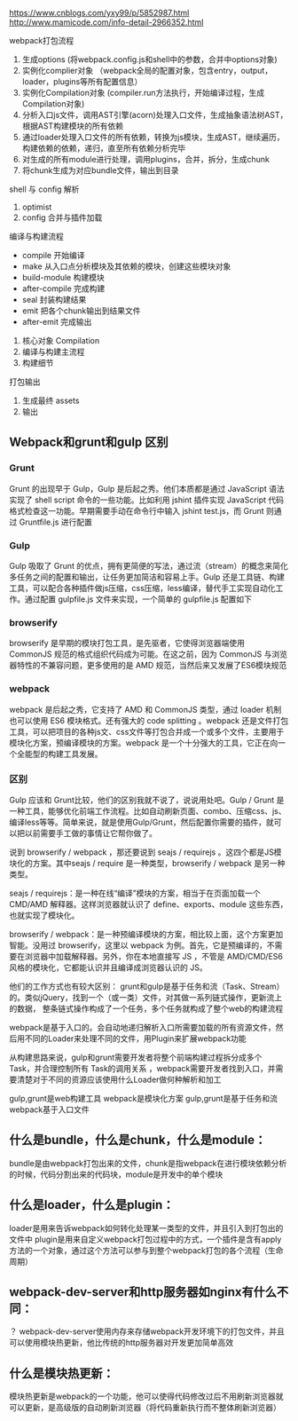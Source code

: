 https://www.cnblogs.com/yxy99/p/5852987.html
http://www.mamicode.com/info-detail-2966352.html

webpack打包流程
1. 生成options (将webpack.config.js和shell中的参数，合并中options对象)
2. 实例化complier对象 （webpack全局的配置对象，包含entry，output，loader，plugins等所有配置信息）
3. 实例化Compilation对象 (compiler.run方法执行，开始编译过程，生成Compilation对象)
4. 分析入口js文件，调用AST引擎(acorn)处理入口文件，生成抽象语法树AST，根据AST构建模块的所有依赖
5. 通过loader处理入口文件的所有依赖，转换为js模块，生成AST，继续遍历，构建依赖的依赖，递归，直至所有依赖分析完毕
6. 对生成的所有module进行处理，调用plugins，合并，拆分，生成chunk
7. 将chunk生成为对应bundle文件，输出到目录

shell 与 config 解析
1. optimist
2. config 合并与插件加载

编译与构建流程
- compile 开始编译
- make 从入口点分析模块及其依赖的模块，创建这些模块对象
- build-module 构建模块
- after-compile 完成构建
- seal 封装构建结果
- emit 把各个chunk输出到结果文件
- after-emit 完成输出

1. 核心对象 Compilation
2. 编译与构建主流程
3. 构建细节

打包输出

1. 生成最终 assets
2. 输出


## Webpack和grunt和gulp 区别
### Grunt
Grunt 的出现早于 Gulp，Gulp 是后起之秀。他们本质都是通过 JavaScript 语法实现了 shell script 命令的一些功能。比如利用 jshint 插件实现 JavaScript 代码格式检查这一功能。早期需要手动在命令行中输入  jshint test.js，而 Grunt 则通过 Gruntfile.js 进行配置
### Gulp
Gulp 吸取了 Grunt 的优点，拥有更简便的写法，通过流（stream）的概念来简化多任务之间的配置和输出，让任务更加简洁和容易上手。Gulp 还是工具链、构建工具，可以配合各种插件做js压缩，css压缩，less编译，替代手工实现自动化工作。通过配置 gulpfile.js 文件来实现，一个简单的 gulpfile.js 配置如下
### browserify
browserify 是早期的模块打包工具，是先驱者，它使得浏览器端使用 CommonJS 规范的格式组织代码成为可能。在这之前，因为 CommonJS 与浏览器特性的不兼容问题，更多使用的是 AMD 规范，当然后来又发展了ES6模块规范
### webpack
webpack 是后起之秀，它支持了 AMD 和 CommonJS 类型，通过 loader 机制也可以使用 ES6 模块格式。还有强大的 code splitting 。webpack 还是文件打包工具，可以把项目的各种js文、css文件等打包合并成一个或多个文件，主要用于模块化方案，预编译模块的方案。webpack 是一个十分强大的工具，它正在向一个全能型的构建工具发展。

### 区别
Gulp 应该和 Grunt比较，他们的区别我就不说了，说说用处吧。Gulp / Grunt 是一种工具，能够优化前端工作流程。比如自动刷新页面、combo、压缩css、js、编译less等等。简单来说，就是使用Gulp/Grunt，然后配置你需要的插件，就可以把以前需要手工做的事情让它帮你做了。

说到 browserify / webpack ，那还要说到 seajs / requirejs 。这四个都是JS模块化的方案。其中seajs / require 是一种类型，browserify / webpack 是另一种类型。

seajs / requirejs：是一种在线“编译”模块的方案，相当于在页面加载一个 CMD/AMD 解释器。这样浏览器就认识了 define、exports、module 这些东西，也就实现了模块化。

browserify / webpack：是一种预编译模块的方案，相比较上面，这个方案更加智能。没用过 browserify，这里以 webpack 为例。首先，它是预编译的，不需要在浏览器中加载解释器。另外，你在本地直接写 JS ，不管是 AMD/CMD/ES6 风格的模块化，它都能认识并且编译成浏览器认识的 JS。

他们的工作方式也有较大区别：
grunt和gulp是基于任务和流（Task、Stream）的。类似jQuery，找到一个（或一类）文件，对其做一系列链式操作，更新流上的数据， 整条链式操作构成了一个任务，多个任务就构成了整个web的构建流程

webpack是基于入口的。会自动地递归解析入口所需要加载的所有资源文件，然后用不同的Loader来处理不同的文件，用Plugin来扩展webpack功能

从构建思路来说，gulp和grunt需要开发者将整个前端构建过程拆分成多个 Task，并合理控制所有 Task的调用关系 ，webpack需要开发者找到入口，并需要清楚对于不同的资源应该使用什么Loader做何种解析和加工


gulp,grunt是web构建工具
webpack是模块化方案
gulp,grunt是基于任务和流
webpack基于入口文件


## 什么是bundle，什么是chunk，什么是module：
bundle是由webpack打包出来的文件，chunk是指webpack在进行模块依赖分析的时候，代码分割出来的代码块，module是开发中的单个模块

## 什么是loader，什么是plugin：
loader是用来告诉webpack如何转化处理某一类型的文件，并且引入到打包出的文件中
plugin是用来自定义webpack打包过程中的方式，一个插件是含有apply方法的一个对象，通过这个方法可以参与到整个webpack打包的各个流程（生命周期）

## webpack-dev-server和http服务器如nginx有什么不同：
？
webpack-dev-server使用内存来存储webpack开发环境下的打包文件，并且可以使用模块热更新，他比传统的http服务器对开发更加简单高效

## 什么是模块热更新：
模块热更新是webpack的一个功能，他可以使得代码修改过后不用刷新浏览器就可以更新，是高级版的自动刷新浏览器（将代码重新执行而不整体刷新浏览器）



